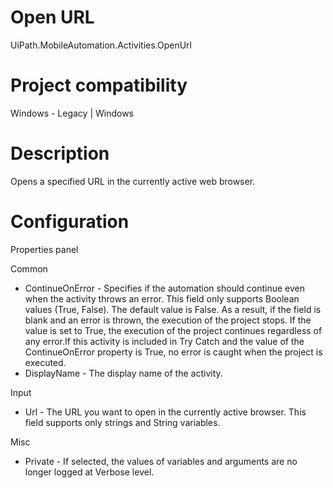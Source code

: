﻿# Open URL

UiPath.MobileAutomation.Activities.OpenUrl

# Project compatibility

Windows - Legacy | Windows

# Description

Opens a specified URL in the currently active web browser.

# Configuration

Properties panel

Common

* ContinueOnError - Specifies if the automation should continue even when the activity throws an error. This field only supports Boolean values (True, False). The default value is False. As a result, if the field is blank and an error is thrown, the execution of the project stops. If the value is set to True, the execution of the project continues regardless of any error.If this activity is included in Try Catch and the value of the ContinueOnError property is True, no error is caught when the project is executed.
* DisplayName - The display name of the activity.

Input

* Url - The URL you want to open in the currently active browser. This field supports only strings and String variables.

Misc

* Private - If selected, the values of variables and arguments are no longer logged at Verbose level.
